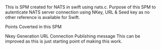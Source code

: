 This is SPM created for NATS in swift using nats.c. Purpose of this SPM to autenticate NATS server connection using NKey, URL & Seed key as no other reference is available for Swift.

Points Coverted in this SPM

Nkey Generation
URL Connection
Publishing message
This can be improved as this is just starting point of making this work.
